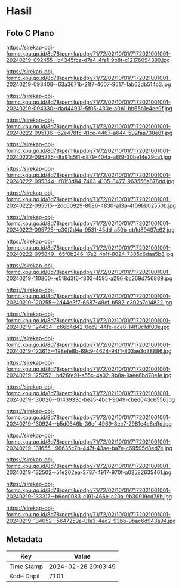 # Hasil

## Foto C Plano

https://sirekap-obj-formc.kpu.go.id/8d78/pemilu/pdpr/71/72/02/10/01/7172021001001-20240219-092455--b4345fca-d7a4-4fa1-9b8f-c12176094390.jpg

https://sirekap-obj-formc.kpu.go.id/8d78/pemilu/pdpr/71/72/02/10/01/7172021001001-20240219-093408--63a3671b-21f7-4607-9617-1ab62db514c3.jpg

https://sirekap-obj-formc.kpu.go.id/8d78/pemilu/pdpr/71/72/02/10/01/7172021001001-20240219-094330--dad44931-5f05-430e-a0b1-bb65b1e4ee9f.jpg

https://sirekap-obj-formc.kpu.go.id/8d78/pemilu/pdpr/71/72/02/10/01/7172021001001-20240222-095136--62e478f5-41ce-4467-a644-592faa738e81.jpg

https://sirekap-obj-formc.kpu.go.id/8d78/pemilu/pdpr/71/72/02/10/01/7172021001001-20240222-095235--8a91c5f1-d879-404a-a8f9-30be14e29ca1.jpg

https://sirekap-obj-formc.kpu.go.id/8d78/pemilu/pdpr/71/72/02/10/01/7172021001001-20240222-095344--f81f3d84-7463-4135-8477-963556a878dd.jpg

https://sirekap-obj-formc.kpu.go.id/8d78/pemilu/pdpr/71/72/02/10/01/7172021001001-20240222-095515--2dc60929-8086-4830-a13a-4f09bb02550b.jpg

https://sirekap-obj-formc.kpu.go.id/8d78/pemilu/pdpr/71/72/02/10/01/7172021001001-20240222-095725--c30f2d4a-9531-45dd-a50b-cb1d89497e62.jpg

https://sirekap-obj-formc.kpu.go.id/8d78/pemilu/pdpr/71/72/02/10/01/7172021001001-20240222-095849--65f0b246-17e2-4b1f-8024-7305c6daa5b8.jpg

https://sirekap-obj-formc.kpu.go.id/8d78/pemilu/pdpr/71/72/02/10/01/7172021001001-20240219-110800--e518d3f6-f803-4595-a296-bc269d756889.jpg

https://sirekap-obj-formc.kpu.go.id/8d78/pemilu/pdpr/71/72/02/10/01/7172021001001-20240219-120255--2d44e3f7-6687-49cf-b582-c302a7c14822.jpg

https://sirekap-obj-formc.kpu.go.id/8d78/pemilu/pdpr/71/72/02/10/01/7172021001001-20240219-124434--c66b4d42-0cc9-44fe-ace8-14ff9c1df00e.jpg

https://sirekap-obj-formc.kpu.go.id/8d78/pemilu/pdpr/71/72/02/10/01/7172021001001-20240219-123615--198efe8b-69c9-4624-94f1-803ae3d38886.jpg

https://sirekap-obj-formc.kpu.go.id/8d78/pemilu/pdpr/71/72/02/10/01/7172021001001-20240219-125252--bd26fe91-a55c-4a02-9b8a-9aee8bd78e1e.jpg

https://sirekap-obj-formc.kpu.go.id/8d78/pemilu/pdpr/71/72/02/10/01/7172021001001-20240219-130020--0143933c-bea5-4bc1-9049-cbed043c6556.jpg

https://sirekap-obj-formc.kpu.go.id/8d78/pemilu/pdpr/71/72/02/10/01/7172021001001-20240219-130924--b5d0646b-36ef-4969-8ec7-2981e4c6effd.jpg

https://sirekap-obj-formc.kpu.go.id/8d78/pemilu/pdpr/71/72/02/10/01/7172021001001-20240219-131655--96635c7b-447f-43ae-ba7e-c69595d8ed7e.jpg

https://sirekap-obj-formc.kpu.go.id/8d78/pemilu/pdpr/71/72/02/10/01/7172021001001-20240219-132502--51e202ea-3787-4917-970f-a02582635461.jpg

https://sirekap-obj-formc.kpu.go.id/8d78/pemilu/pdpr/71/72/02/10/01/7172021001001-20240219-133317--b6cc0083-c191-466e-a20a-9b30919cd78b.jpg

https://sirekap-obj-formc.kpu.go.id/8d78/pemilu/pdpr/71/72/02/10/01/7172021001001-20240219-134052--5647259a-01e3-4ed2-93bb-9bac6d943a94.jpg


## Metadata

| Key        | Value               |
| ---------- | ------------------- |
| Time Stamp | 2024-02-26 20:03:49 |
| Kode Dapil | 7101                |



